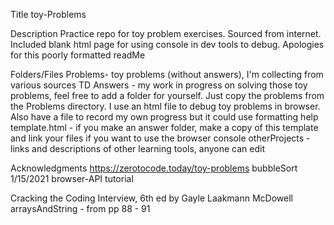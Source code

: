 Title
toy-Problems

Description
Practice repo for toy problem exercises. Sourced from internet. Included blank html page for using console in dev tools to debug.
Apologies for this poorly formatted readMe

Folders/Files
Problems- toy problems (without answers), I'm collecting from various sources
TD Answers - my work in progress on solving those toy problems, feel free to add a folder for yourself. Just copy the problems from
  the Problems directory. I use an html file to debug toy problems in browser. Also have a file to record my own progress but it 
  could use formatting help
template.html - if you make an answer folder, make a copy of this template and link your files if you want to use the browser console
otherProjects - links and descriptions of other learning tools, anyone can edit




Acknowledgments
https://zerotocode.today/toy-problems
  bubbleSort 1/15/2021
  browser-API tutorial

Cracking the Coding Interview, 6th ed
by Gayle Laakmann McDowell
  arraysAndString - from pp 88 - 91